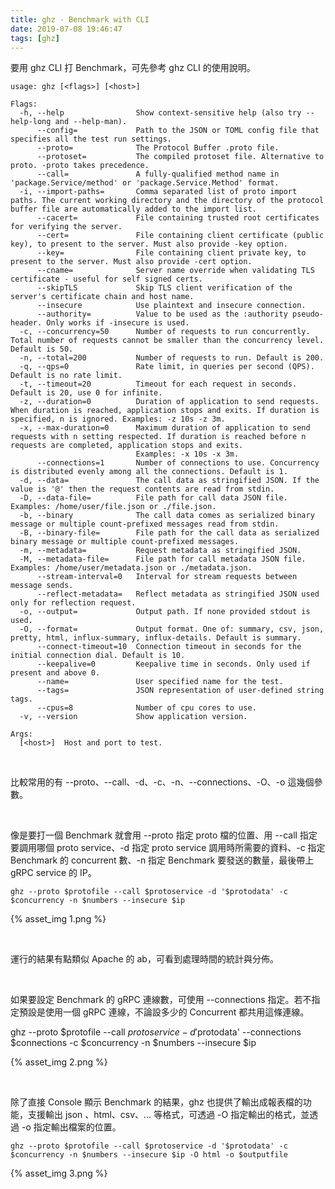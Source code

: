 ```yaml
---
title: ghz - Benchmark with CLI
date: 2019-07-08 19:46:47
tags: [ghz]
---
```


要用 ghz CLI 打 Benchmark，可先參考 ghz CLI 的使用說明。  

<!-- More -->

```
usage: ghz [<flags>] [<host>]

Flags:
  -h, --help                Show context-sensitive help (also try --help-long and --help-man).
      --config=             Path to the JSON or TOML config file that specifies all the test run settings.
      --proto=              The Protocol Buffer .proto file.
      --protoset=           The compiled protoset file. Alternative to proto. -proto takes precedence.
      --call=               A fully-qualified method name in 'package.Service/method' or 'package.Service.Method' format.
  -i, --import-paths=       Comma separated list of proto import paths. The current working directory and the directory of the protocol buffer file are automatically added to the import list.
      --cacert=             File containing trusted root certificates for verifying the server.
      --cert=               File containing client certificate (public key), to present to the server. Must also provide -key option.
      --key=                File containing client private key, to present to the server. Must also provide -cert option.
      --cname=              Server name override when validating TLS certificate - useful for self signed certs.
      --skipTLS             Skip TLS client verification of the server's certificate chain and host name.
      --insecure            Use plaintext and insecure connection.
      --authority=          Value to be used as the :authority pseudo-header. Only works if -insecure is used.
  -c, --concurrency=50      Number of requests to run concurrently. Total number of requests cannot be smaller than the concurrency level. Default is 50.
  -n, --total=200           Number of requests to run. Default is 200.
  -q, --qps=0               Rate limit, in queries per second (QPS). Default is no rate limit.
  -t, --timeout=20          Timeout for each request in seconds. Default is 20, use 0 for infinite.
  -z, --duration=0          Duration of application to send requests. When duration is reached, application stops and exits. If duration is specified, n is ignored. Examples: -z 10s -z 3m.
  -x, --max-duration=0      Maximum duration of application to send requests with n setting respected. If duration is reached before n requests are completed, application stops and exits.
                            Examples: -x 10s -x 3m.
      --connections=1       Number of connections to use. Concurrency is distributed evenly among all the connections. Default is 1.
  -d, --data=               The call data as stringified JSON. If the value is '@' then the request contents are read from stdin.
  -D, --data-file=          File path for call data JSON file. Examples: /home/user/file.json or ./file.json.
  -b, --binary              The call data comes as serialized binary message or multiple count-prefixed messages read from stdin.
  -B, --binary-file=        File path for the call data as serialized binary message or multiple count-prefixed messages.
  -m, --metadata=           Request metadata as stringified JSON.
  -M, --metadata-file=      File path for call metadata JSON file. Examples: /home/user/metadata.json or ./metadata.json.
      --stream-interval=0   Interval for stream requests between message sends.
      --reflect-metadata=   Reflect metadata as stringified JSON used only for reflection request.
  -o, --output=             Output path. If none provided stdout is used.
  -O, --format=             Output format. One of: summary, csv, json, pretty, html, influx-summary, influx-details. Default is summary.
      --connect-timeout=10  Connection timeout in seconds for the initial connection dial. Default is 10.
      --keepalive=0         Keepalive time in seconds. Only used if present and above 0.
      --name=               User specified name for the test.
      --tags=               JSON representation of user-defined string tags.
      --cpus=8              Number of cpu cores to use.
  -v, --version             Show application version.

Args:
  [<host>]  Host and port to test.
```

</br>


比較常用的有 --proto、--call、-d、-c、-n、--connections、-O、-o 這幾個參數。  

</br>


像是要打一個 Benchmark 就會用 --proto 指定 proto 檔的位置、用 --call 指定要調用哪個 proto service、-d 指定 proto service 調用時所需要的資料、-c 指定 Benchmark 的 concurrent 數、-n 指定 Benchmark 要發送的數量，最後帶上 gRPC service 的 IP。  

    ghz --proto $protofile --call $protoservice -d '$protodata' -c $concurrency -n $numbers --insecure $ip

{% asset_img 1.png %}

</br>


運行的結果有點類似 Apache 的 ab，可看到處理時間的統計與分佈。  

</br>


如果要設定 Benchmark 的 gRPC 連線數，可使用 --connections 指定。若不指定預設是使用一個 gRPC 連線，不論設多少的 Concurrent 都共用這條連線。  

ghz --proto $protofile --call $protoserv    ice -d '$protodata' --connections $connections -c $concurrency -n $numbers --insecure $ip

{% asset_img 2.png %}

</br>


除了直接 Console 顯示 Benchmark 的結果，ghz 也提供了輸出成報表檔的功能，支援輸出 json 、html、csv、… 等格式，可透過 -O 指定輸出的格式，並透過 -o 指定輸出檔案的位置。  

    ghz --proto $protofile --call $protoservice -d '$protodata' -c $concurrency -n $numbers --insecure $ip -O html -o $outputfile

{% asset_img 3.png %}

</br>
